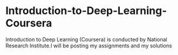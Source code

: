 # Introduction-to-Deep-Learning-Coursera
Introduction to Deep Learning (Coursera) is conducted by National Research Institute.I will be posting my assignments and my solutions 
